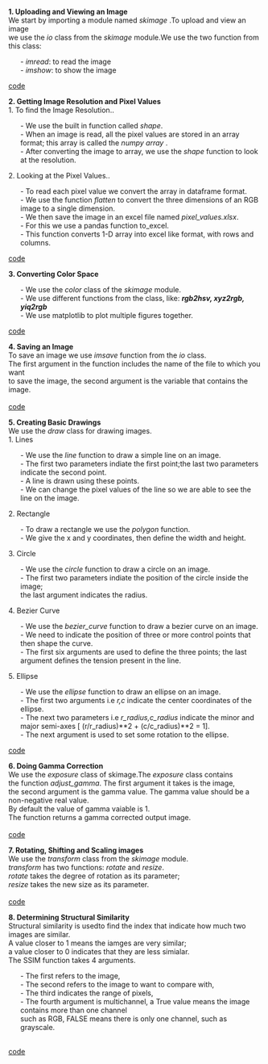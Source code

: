 
  **1. Uploading and Viewing an Image** <br>
       We start by importing a module named *skimage* .To upload and view an image <br>
       we use the *io* class from the *skimage* module.We use the two function from <br>
       this class:<br>
       <ol>
           - *imread*: to read the image<br>
           - *imshow*: to show the image<br>
       </ol>
       [code](https://github.com/madhuragandhe/Image_Processing/blob/master/Basics_Concepts/Open_Close.py)<br>

  **2. Getting Image Resolution and Pixel Values** <br>
        1. To find the Image Resolution..<br>
        <ol>
            - We use the built in function called *shape*. <br>
            - When an image is read, all the pixel values are stored in an array format; this array is called the *numpy array* .<br>
            - After converting the image to array, we use the *shape* function to look at the resolution.<br>
        </ol>
        2. Looking at the Pixel Values..<br>
        <ol>
           - To read each pixel value we convert the array in dataframe format. <br>
           - We use the function *flatten* to convert the three dimensions of an RGB image to a single dimension.<br> 
           - We then save the image in an excel file named *pixel_values.xlsx*.<br>
           - For this we use a pandas function to_excel.<br>
           - This function converts 1-D array into excel like format, with rows and columns.<br>
      </ol>
      [code](https://github.com/madhuragandhe/Image_Processing/blob/master/Basics_Concepts/ImageResolution.py)<br>
      
  **3. Converting Color Space**<br>
       <ol>
          - We use the *color* class of the *skimage* module.<br>
          - We use different functions from the class, like: ***rgb2hsv, xyz2rgb, yiq2rgb***<br>
          - We use matplotlib to plot multiple figures together.<br>
      </ol>
      [code](https://github.com/madhuragandhe/Image_Processing/blob/master/Basics_Concepts/ColorSpace.py)<br>
      
  **4. Saving an Image**<br>
       To save an image we use *imsave* function from the *io* class.<br>
       The first argument in the function includes the name of the file to which you want<br>
       to save the image, the second argument is the variable that contains the image.<br>
       <br>
       [code](https://github.com/madhuragandhe/Image_Processing/blob/master/Basics_Concepts/SavingImage.py)

  **5. Creating Basic Drawings**<br>
       We use the *draw* class for drawing images.<br>
       1. Lines<br>
        <ol>
            - We use the *line* function to draw a simple line on an image. <br>
            - The first two parameters indiate the first point;the last two parameters indicate the second point.<br>
            - A line is drawn using these points.<br>
            - We can change the pixel values of the line so we are able to see the line on the image.<br>
        </ol>
       2. Rectangle<br>
        <ol>
           - To draw a rectangle we use the *polygon* function. <br>
           - We give the x and y coordinates, then define the width and height.<br> 
       </ol>
       3. Circle<br>
        <ol>
            - We use the *circle* function to draw a circle on an image. <br>
            - The first two parameters indiate the position of the circle inside the image;<br>
              the last argument indicates the radius.<br>
       </ol>
       4. Bezier Curve<br>
        <ol>
            - We use the *bezier_curve* function to draw a bezier curve on an image. <br>
            - We need to indicate the position of three or more control points that then shape the curve.<br>
            - The first six arguments are used to define the three points; the last argument defines the tension present in the line.<br>
       </ol>
       5. Ellipse<br>
        <ol>
            - We use the *ellipse* function to draw an ellipse on an image. <br>
            - The first two arguments i.e *r,c* indicate the center coordinates of the ellipse.<br>
            - The next two parameters i.e *r_radius,c_radius* indicate the minor and major semi-axes [ (r/r_radius)**2 + (c/c_radius)**2 = 1].<br>
            - The next argument is used to set some rotation to the ellipse.<br>
       </ol> 
       [code](https://github.com/madhuragandhe/Image_Processing/blob/master/Basics_Concepts/BasicDrawings.py)
  
  **6. Doing Gamma Correction**<br>
       We use the *exposure* class of skimage.The *exposure* class contains<br>
       the function *adjust_gamma*. The first argument it takes is the image,<br>
       the second argument is the gamma value. The gamma value should be a non-negative real value.<br>
       By default the value of gamma vaiable is 1.<br>
       The function returns a gamma corrected output image.<br>
       <br>
       [code](https://github.com/madhuragandhe/Image_Processing/blob/master/Basics_Concepts/gammaCorrection.py)
  
  **7. Rotating, Shifting and Scaling images**<br>
       We use the *transform* class from the *skimage* module.<br>
       *transform* has two functions: *rotate* and *resize*.<br>
       *rotate* takes the degree of rotation as its parameter;<br>
       *resize* takes the new size as its parameter.<br>
       <br>
       [code](https://github.com/madhuragandhe/Image_Processing/blob/master/Basics_Concepts/Transforms.py)
       
  **8. Determining Structural Similarity**<br>
       Structural similarity is usedto find the index that indicate how much two images are similar.<br>
       A value closer to 1 means the iamges are very similar;<br>
       a value closer to 0 indicates that they are less simialar.<br>
       The SSIM function takes 4 arguments.<br>
       <ol>
           - The first refers to the image,<br>
           - The second refers to the image to want to compare with,<br>
           - The third indicates the range of pixels,<br>
           - The fourth argument is multichannel, a True value means the image contains more than one channel<br>
             such as RGB, FALSE means there is only one channel, such as grayscale.<br>  
      </ol>
      [code]()
 
